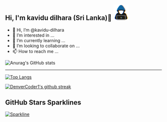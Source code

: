 
## Hi, I'm kavidu dilhara (Sri Lanka)👋&nbsp;<img src="https://github.com/kavidu-dilhara/kavidu-dilhara/blob/main/assets/img/header.gif" width="10%"></h1>   

- 👋 Hi, I’m @kavidu-dilhara
- 👀 I’m interested in ...
- 🌱 I’m currently learning ...
- 💞️ I’m looking to collaborate on ...
- 📫 How to reach me ...

<!---
kavidu-dilhara/kavidu-dilhara is a ✨ special ✨ repository because its `README.md` (this file) appears on your GitHub profile.
You can click the Preview link to take a look at your changes.
--->
![Anurag's GitHub stats](https://github-readme-stats.vercel.app/api?username=kavidu-dilhara&theme=tokyonight&show_icons=true)
<hr>

[![Top Langs](https://github-readme-stats.vercel.app/api/top-langs/?username=kavidu-dilhara&layout=compact)](https://github.com/kavidu-dilhara/github-readme-stats)

[![DenverCoder1's github streak](https://github-readme-streak-stats.herokuapp.com/?user=kavidu-dilhara&theme=blue-green)](https://github.com/kavidu-dilhara/github-readme-streak-stats)

## GitHub Stars Sparklines

[![Sparkline](https://stars.medv.io/Naereen/badges.svg)](https://stars.medv.io/kavidu-dilhara/badges)
